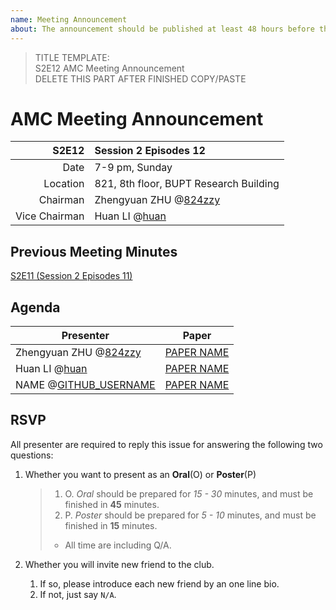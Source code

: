 ```yaml
---
name: Meeting Announcement
about: The announcement should be published at least 48 hours before the meeting, and the minutes should be published no more than 48 hours after the meeting.
---
```


> TITLE TEMPLATE:  
> S2E12 AMC Meeting Announcement  
> DELETE THIS PART AFTER FINISHED COPY/PASTE

# AMC Meeting Announcement

| S2E12 | Session 2 Episodes 12 |
| ----: | :-------------------- |
| Date | 7-9 pm, Sunday |
| Location | 821, 8th floor, BUPT Research Building |
| Chairman | Zhengyuan ZHU @[824zzy](https://github.com/824zzy) |
| Vice Chairman | Huan LI @[huan](https://github.com/huan) |

## Previous Meeting Minutes

[S2E11 (Session 2 Episodes 11)](https://ai-ml.club/events/seminar-meeting-minutes-2-11/)

## Agenda

| Presenter | Paper |
| --------- | ----- |
| Zhengyuan ZHU @[824zzy](https://github.com/824zzy) | [PAPER NAME](https://arxiv.org/PAPER_URL) |
| Huan LI @[huan](https://github.com/huan) | [PAPER NAME](https://arxiv.org/PAPER_URL) |
| NAME @[GITHUB_USERNAME](https://github.com/GITHUB_USERNAME) | [PAPER NAME](https://arxiv.org/PAPER_URL) |

## RSVP

All presenter are required to reply this issue for answering the following two questions:

1. Whether you want to present as an **Oral**(O) or **Poster**(P)
    > 1. O. _Oral_ should be prepared for _15 - 30_ minutes, and must be finished in **45** minutes.  
    > 1. P. _Poster_ should be prepared for _5 - 10_ minutes, and must be finished in **15** minutes.  
    > - All time are including Q/A.

1. Whether you will invite new friend to the club.
    1. If so, please introduce each new friend by an one line bio.
    1. If not, just say `N/A`.
